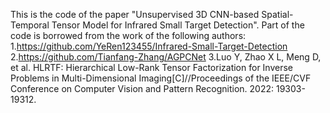 This is the code of the paper "Unsupervised 3D CNN-based Spatial-Temporal Tensor Model for Infrared Small Target Detection".
Part of the code is borrowed from the work of the following authors:
1.https://github.com/YeRen123455/Infrared-Small-Target-Detection
2.https://github.com/Tianfang-Zhang/AGPCNet
3.Luo Y, Zhao X L, Meng D, et al. HLRTF: Hierarchical Low-Rank Tensor Factorization for Inverse Problems in Multi-Dimensional Imaging[C]//Proceedings of the IEEE/CVF Conference on Computer Vision and Pattern Recognition. 2022: 19303-19312.
